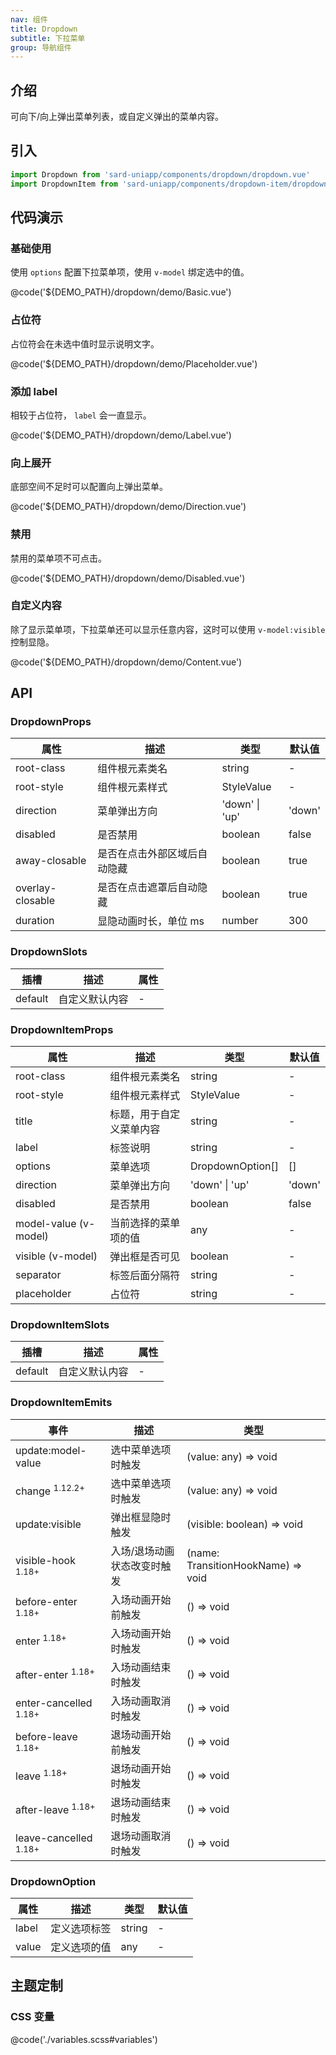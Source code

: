```yaml
---
nav: 组件
title: Dropdown
subtitle: 下拉菜单
group: 导航组件
---
```


## 介绍

可向下/向上弹出菜单列表，或自定义弹出的菜单内容。

## 引入

```ts
import Dropdown from 'sard-uniapp/components/dropdown/dropdown.vue'
import DropdownItem from 'sard-uniapp/components/dropdown-item/dropdown-item.vue'
```

## 代码演示

### 基础使用

使用 `options` 配置下拉菜单项，使用 `v-model` 绑定选中的值。

@code('${DEMO_PATH}/dropdown/demo/Basic.vue')

### 占位符

占位符会在未选中值时显示说明文字。

@code('${DEMO_PATH}/dropdown/demo/Placeholder.vue')

### 添加 label

相较于占位符， `label` 会一直显示。

@code('${DEMO_PATH}/dropdown/demo/Label.vue')

### 向上展开

底部空间不足时可以配置向上弹出菜单。

@code('${DEMO_PATH}/dropdown/demo/Direction.vue')

### 禁用

禁用的菜单项不可点击。

@code('${DEMO_PATH}/dropdown/demo/Disabled.vue')

### 自定义内容

除了显示菜单项，下拉菜单还可以显示任意内容，这时可以使用 `v-model:visible` 控制显隐。

@code('${DEMO_PATH}/dropdown/demo/Content.vue')

## API

### DropdownProps

| 属性             | 描述                         | 类型           | 默认值 |
| ---------------- | ---------------------------- | -------------- | ------ |
| root-class       | 组件根元素类名               | string         | -      |
| root-style       | 组件根元素样式               | StyleValue     | -      |
| direction        | 菜单弹出方向                 | 'down' \| 'up' | 'down' |
| disabled         | 是否禁用                     | boolean        | false  |
| away-closable    | 是否在点击外部区域后自动隐藏 | boolean        | true   |
| overlay-closable | 是否在点击遮罩后自动隐藏     | boolean        | true   |
| duration         | 显隐动画时长，单位 ms        | number         | 300    |

### DropdownSlots

| 插槽    | 描述           | 属性 |
| ------- | -------------- | ---- |
| default | 自定义默认内容 | -    |

### DropdownItemProps

| 属性                  | 描述                     | 类型             | 默认值 |
| --------------------- | ------------------------ | ---------------- | ------ |
| root-class            | 组件根元素类名           | string           | -      |
| root-style            | 组件根元素样式           | StyleValue       | -      |
| title                 | 标题，用于自定义菜单内容 | string           | -      |
| label                 | 标签说明                 | string           | -      |
| options               | 菜单选项                 | DropdownOption[] | []     |
| direction             | 菜单弹出方向             | 'down' \| 'up'   | 'down' |
| disabled              | 是否禁用                 | boolean          | false  |
| model-value (v-model) | 当前选择的菜单项的值     | any              | -      |
| visible (v-model)     | 弹出框是否可见           | boolean          | -      |
| separator             | 标签后面分隔符           | string           | -      |
| placeholder           | 占位符                   | string           | -      |

### DropdownItemSlots

| 插槽    | 描述           | 属性 |
| ------- | -------------- | ---- |
| default | 自定义默认内容 | -    |

### DropdownItemEmits

| 事件                             | 描述                        | 类型                               |
| -------------------------------- | --------------------------- | ---------------------------------- |
| update:model-value               | 选中菜单选项时触发          | (value: any) => void               |
| change <sup>1.12.2+</sup>        | 选中菜单选项时触发          | (value: any) => void               |
| update:visible                   | 弹出框显隐时触发            | (visible: boolean) => void         |
| visible-hook <sup>1.18+</sup>    | 入场/退场动画状态改变时触发 | (name: TransitionHookName) => void |
| before-enter <sup>1.18+</sup>    | 入场动画开始前触发          | () => void                         |
| enter <sup>1.18+</sup>           | 入场动画开始时触发          | () => void                         |
| after-enter <sup>1.18+</sup>     | 入场动画结束时触发          | () => void                         |
| enter-cancelled <sup>1.18+</sup> | 入场动画取消时触发          | () => void                         |
| before-leave <sup>1.18+</sup>    | 退场动画开始前触发          | () => void                         |
| leave <sup>1.18+</sup>           | 退场动画开始时触发          | () => void                         |
| after-leave <sup>1.18+</sup>     | 退场动画结束时触发          | () => void                         |
| leave-cancelled <sup>1.18+</sup> | 退场动画取消时触发          | () => void                         |

### DropdownOption

| 属性  | 描述         | 类型   | 默认值 |
| ----- | ------------ | ------ | ------ |
| label | 定义选项标签 | string | -      |
| value | 定义选项的值 | any    | -      |

## 主题定制

### CSS 变量

@code('./variables.scss#variables')
